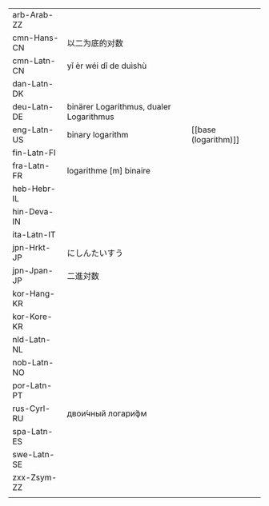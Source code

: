 | | | |
|-|-|-|
| arb-Arab-ZZ |  |  |
| cmn-Hans-CN | 以二为底的对数 |  |
| cmn-Latn-CN | yǐ èr wéi dǐ de duìshù |  |
| dan-Latn-DK |  |  |
| deu-Latn-DE | binärer Logarithmus, dualer Logarithmus |  |
| eng-Latn-US | binary logarithm | [[base (logarithm)]] |
| fin-Latn-FI |  |  |
| fra-Latn-FR | logarithme [m] binaire |  |
| heb-Hebr-IL |  |  |
| hin-Deva-IN |  |  |
| ita-Latn-IT |  |  |
| jpn-Hrkt-JP | にしんたいすう |  |
| jpn-Jpan-JP | 二進対数 |  |
| kor-Hang-KR |  |  |
| kor-Kore-KR |  |  |
| nld-Latn-NL |  |  |
| nob-Latn-NO |  |  |
| por-Latn-PT |  |  |
| rus-Cyrl-RU | двои́чный логари́фм |  |
| spa-Latn-ES |  |  |
| swe-Latn-SE |  |  |
| zxx-Zsym-ZZ |  |  |
|  |  |  |
